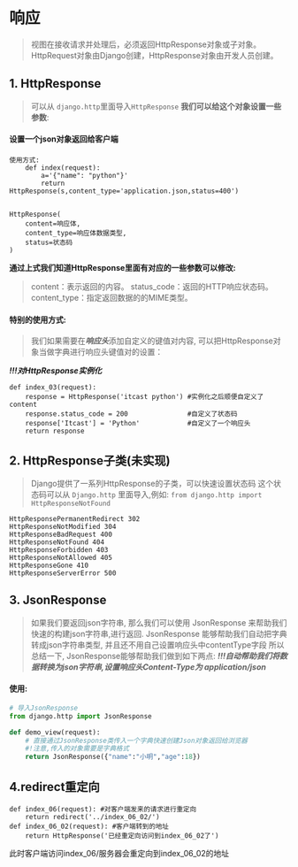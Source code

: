 # 响应

> 视图在接收请求并处理后，必须返回HttpResponse对象或子对象。
> HttpRequest对象由Django创建，HttpResponse对象由开发人员创建。
## 1. HttpResponse
> 可以从 `django.http`里面导入`HttpResponse`
> **我们可以给这个对象设置一些参数**:

#### 设置一个json对象返回给客户端


```
使用方式: 
	def index(request):
		a='{"name": "python"}'
		return HttpResponse(s,content_type='application.json,status=400')


HttpResponse(
    content=响应体, 
    content_type=响应体数据类型, 
    status=状态码
)
```

**通过上式我们知道HttpResponse里面有对应的一些参数可以修改:**

> content：表示返回的内容。
> status_code：返回的HTTP响应状态码。
> content_type：指定返回数据的的MIME类型。

#### **特别的使用方式:**

> 我们如果需要在***响应头***添加自定义的键值对内容,
> 可以把HttpResponse对象当做字典进行响应头键值对的设置：

***!!!对HttpResponse实例化***

```
def index_03(request):    
    response = HttpResponse('itcast python') #实例化之后顺便自定义了content
    response.status_code = 200    			 #自定义了状态码
    response['Itcast'] = 'Python'            #自定义了一个响应头
    return response
```


## 2. HttpResponse子类(未实现)

> Django提供了一系列HttpResponse的子类，可以快速设置状态码
> 这个状态码可以从 `Django.http` 里面导入,例如:
> `from django.http import HttpResponseNotFound`

```HttpResponseRedirect 301
HttpResponsePermanentRedirect 302
HttpResponseNotModified 304
HttpResponseBadRequest 400
HttpResponseNotFound 404
HttpResponseForbidden 403
HttpResponseNotAllowed 405
HttpResponseGone 410
HttpResponseServerError 500
```



## 3. JsonResponse

> 如果我们要返回json字符串, 那么我们可以使用 JsonResponse 来帮助我们快速的构建json字符串,进行返回.
> JsonResponse 能够帮助我们自动把字典转成json字符串类型, 并且还不用自己设置响应头中contentType字段
> 所以总结一下, JsonResponse能够帮助我们做到如下两点:
> ***!!!自动帮助我们将数据转换为json字符串,设置响应头Content-Type为 application/json***

#### 使用:

```python
# 导入JsonResponse
from django.http import JsonResponse

def demo_view(request):
    # 直接通过JsonResponse类传入一个字典快速创建Json对象返回给浏览器
    #!注意,传入的对象需要是字典格式
    return JsonResponse({"name":"小明","age":18})
```

## 4.redirect重定向

```
def index_06(request): #对客户端发来的请求进行重定向
    return redirect('../index_06_02/')
def index_06_02(request): #客户端转到的地址
    return HttpResponse('已经重定向访问到index_06_02了')
```

此时客户端访问index_06/服务器会重定向到index_06_02的地址









